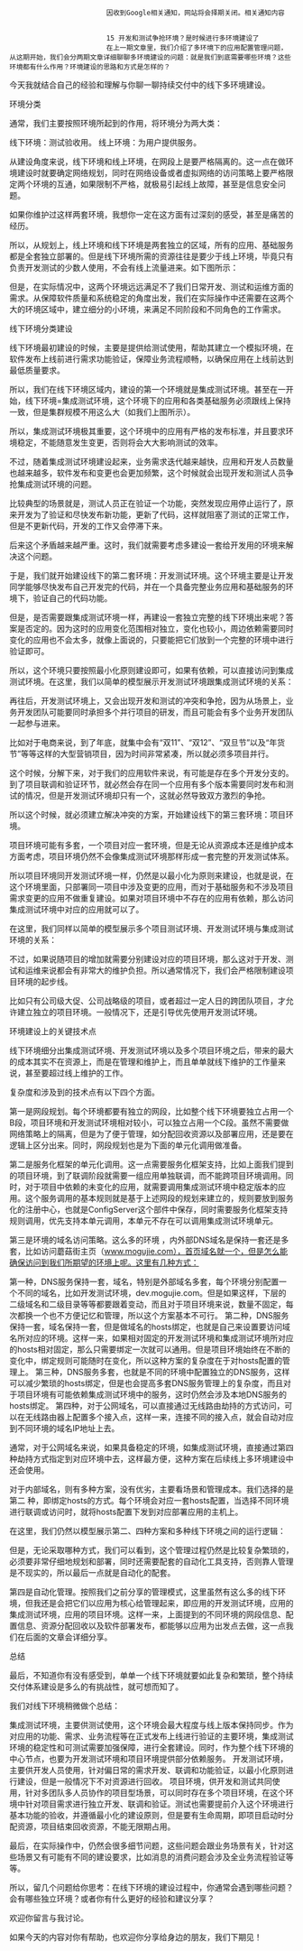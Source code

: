 
                            
                            因收到Google相关通知，网站将会择期关闭。相关通知内容
                            
                            
                            15 开发和测试争抢环境？是时候进行多环境建设了
                            在上一期文章里，我们介绍了多环境下的应用配置管理问题，从这期开始，我们会分两期文章详细聊聊多环境建设的问题：就是我们到底需要哪些环境？这些环境都有什么作用？环境建设的思路和方式是怎样的？

今天我就结合自己的经验和理解与你聊一聊持续交付中的线下多环境建设。

环境分类

通常，我们主要按照环境所起到的作用，将环境分为两大类：


线下环境：测试验收用。
线上环境：为用户提供服务。


从建设角度来说，线下环境和线上环境，在网段上是要严格隔离的。这一点在做环境建设时就要确定网络规划，同时在网络设备或者虚拟网络的访问策略上要严格限定两个环境的互通，如果限制不严格，就极易引起线上故障，甚至是信息安全问题。

如果你维护过这样两套环境，我想你一定在这方面有过深刻的感受，甚至是痛苦的经历。

所以，从规划上，线上环境和线下环境是两套独立的区域，所有的应用、基础服务都是全套独立部署的。但是线下环境所需的资源往往是要少于线上环境，毕竟只有负责开发测试的少数人使用，不会有线上流量进来。如下图所示：



但是，在实际情况中，这两个环境远远满足不了我们日常开发、测试和运维方面的需求。从保障软件质量和系统稳定的角度出发，我们在实际操作中还需要在这两个大的环境区域中，建立细分的小环境，来满足不同阶段和不同角色的工作需求。

线下环境分类建设

线下环境最初建设的时候，主要是提供给测试使用，帮助其建立一个模拟环境，在软件发布上线前进行需求功能验证，保障业务流程顺畅，以确保应用在上线前达到最低质量要求。

所以，我们在线下环境区域内，建设的第一个环境就是集成测试环境。甚至在一开始，线下环境=集成测试环境，这个环境下的应用和各类基础服务必须跟线上保持一致，但是集群规模不用这么大（如我们上图所示）。

所以，集成测试环境极其重要，这个环境中的应用有严格的发布标准，并且要求环境稳定，不能随意发生变更，否则将会大大影响测试的效率。

不过，随着集成测试环境建设起来，业务需求迭代越来越快，应用和开发人员数量也越来越多，软件发布和变更也会更加频繁，这个时候就会出现开发和测试人员争抢集成测试环境的问题。

比较典型的场景就是，测试人员正在验证一个功能，突然发现应用停止运行了，原来开发为了验证和尽快发布新功能，更新了代码，这样就阻塞了测试的正常工作，但是不更新代码，开发的工作又会停滞下来。

后来这个矛盾越来越严重。这时，我们就需要考虑多建设一套给开发用的环境来解决这个问题。

于是，我们就开始建设线下的第二套环境：开发测试环境。这个环境主要是让开发同学能够尽快发布自己开发完的代码，并在一个具备完整业务应用和基础服务的环境下，验证自己的代码功能。

但是，是否需要跟集成测试环境一样，再建设一套独立完整的线下环境出来呢？答案是否定的。因为这时的应用变化范围相对独立，变化也较小，周边依赖需要同时变化的应用也不会太多，就像上面说的，只要能把它们放到一个完整的环境中进行验证即可。

所以，这个环境只要按照最小化原则建设即可，如果有依赖，可以直接访问到集成测试环境。在这里，我们以简单的模型展示开发测试环境跟集成测试环境的关系：



再往后，开发测试环境上，又会出现开发和测试的冲突和争抢，因为从场景上，业务开发团队可能要同时承担多个并行项目的研发，而且可能会有多个业务开发团队一起参与进来。

比如对于电商来说，到了年底，就集中会有“双11”、“双12”、“双旦节”以及“年货节”等等这样的大型营销项目，因为时间非常紧凑，所以就必须多项目并行。

这个时候，分解下来，对于我们的应用软件来说，有可能是存在多个开发分支的。到了项目联调和验证环节，就必然会存在同一个应用有多个版本需要同时发布和测试的情况，但是开发测试环境却只有一个，这就必然导致双方激烈的争抢。

所以这个时候，就必须建立解决冲突的方案，开始建设线下的第三套环境：项目环境。

项目环境可能有多套，一个项目对应一套环境，但是无论从资源成本还是维护成本方面考虑，项目环境仍然不会像集成测试环境那样形成一套完整的开发测试体系。

所以项目环境同开发测试环境一样，仍然是以最小化为原则来建设，也就是说，在这个环境里面，只部署同一项目中涉及变更的应用，而对于基础服务和不涉及项目需求变更的应用不做重复建设。如果对项目环境中不存在的应用有依赖，那么访问集成测试环境中对应的应用就可以了。

在这里，我们同样以简单的模型展示多个项目测试环境、开发测试环境与集成测试环境的关系：



不过，如果说随项目的增加就需要分别建设对应的项目环境，那么这对于开发、测试和运维来说都会有非常大的维护负担。所以通常情况下，我们会严格限制建设项目环境的起步线。

比如只有公司级大促、公司战略级的项目，或者超过一定人日的跨团队项目，才允许建立独立的项目环境。一般情况下，还是引导优先使用开发测试环境。

环境建设上的关键技术点

线下环境细分出集成测试环境、开发测试环境以及多个项目环境之后，带来的最大的成本其实不在资源上，而是在管理和维护上，而且单单就线下维护的工作量来说，甚至要超过线上维护的工作。

复杂度和涉及到的技术点有以下四个方面。

第一是网段规划。每个环境都要有独立的网段，比如整个线下环境要独立占用一个B段，项目环境和开发测试环境相对较小，可以独立占用一个C段。虽然不需要做网络策略上的隔离，但是为了便于管理，如分配回收资源以及部署应用，还是要在逻辑上区分出来。同时，网段规划也是为下面的单元化调用做准备。

第二是服务化框架的单元化调用。这一点需要服务化框架支持，比如上面我们提到的项目环境，到了联调阶段就需要一组应用单独联调，而不能跨项目环境调用。同时，对于项目中依赖的未变化的应用，就需要调用集成测试环境中稳定版本的应用。这个服务调用的基本规则就是基于上述网段的规划来建立的，规则要放到服务化的注册中心，也就是ConfigServer这个部件中保存，同时需要服务化框架支持规则调用，优先支持本单元调用，本单元不存在可以调用集成测试环境单元。

第三是环境的域名访问策略。这么多的环境 ，内外部DNS域名是保持一套还是多套，比如访问蘑菇街主页（www.mogujie.com），首页域名就一个，但是怎么能确保访问到我们所期望的环境上呢。这里有几种方式：


第一种，DNS服务保持一套，域名，特别是外部域名多套，每个环境分别配置一个不同的域名，比如开发测试环境，dev.mogujie.com。但是如果这样，下层的二级域名和二级目录等等都要跟着变动，而且对于项目环境来说，数量不固定，每次都换一个也不方便记忆和管理，所以这个方案基本不可行。
第二种，DNS服务保持一套，域名保持一套，但是做域名的hosts绑定，也就是自己来设置要访问域名所对应的环境。这样一来，如果相对固定的开发测试环境和集成测试环境所对应的hosts相对固定，那么只需要绑定一次就可以通用。但是项目环境始终在不断的变化中，绑定规则可能随时在变化，所以这种方案的复杂度在于对hosts配置的管理上。
第三种，DNS服务多套，也就是不同的环境中配置独立的DNS服务，这样可以减少繁琐的hosts绑定，但是也会提高多套DNS服务管理上的复杂度，而且对于项目环境有可能依赖集成测试环境中的服务，这时仍然会涉及本地DNS服务的hosts绑定。
第四种，对于公网域名，可以直接通过无线路由劫持的方式访问，可以在无线路由器上配置多个接入点，这样一来，连接不同的接入点，就会自动对应到不同环境的域名IP地址上去。


通常，对于公网域名来说，如果具备稳定的环境，如集成测试环境，直接通过第四种劫持方式指定到对应环境中去，这样最方便，这种方案在后续线上多环境建设中还会使用。

对于内部域名，则有多种方案，没有优劣，主要看场景和管理成本。我们选择的是第二 种，即绑定hosts的方式。每个环境会对应一套hosts配置，当选择不同环境进行联调或访问时，就将hosts配置下发到对应部署应用的主机上。

在这里，我们仍然以模型展示第二、四种方案和多种线下环境之间的运行逻辑：



但是，无论采取哪种方式，我们可以看到，这个管理过程仍然是比较复杂繁琐的，必须要非常仔细地规划和部署，同时还需要配套的自动化工具支持，否则靠人管理是不现实的，所以最后一点就是自动化的配套。

第四是自动化管理。按照我们之前分享的管理模式，这里虽然有这么多的线下环境，但我还是会把它们以应用为核心给管理起来，即应用的开发测试环境，应用的集成测试环境，应用的项目环境。这样一来，上面提到的不同环境的网段信息、配置信息、资源分配回收以及软件部署发布，都能够以应用为出发点去做，这一点我们在后面的文章会详细分享。

总结

最后，不知道你有没有感受到，单单一个线下环境就要如此复杂和繁琐，整个持续交付体系建设是多么的有挑战性，就可想而知了。

我们对线下环境稍微做个总结：


集成测试环境，主要供测试使用，这个环境会最大程度与线上版本保持同步。作为对应用的功能、需求、业务流程等在正式发布上线进行验证的主要环境，集成测试环境的稳定性和可测试需要加强保障，进行全套建设。同时，作为整个线下环境的中心节点，也要为开发测试环境和项目环境提供部分依赖服务。
开发测试环境，主要供开发人员使用，针对偏日常的需求开发、联调和功能验证，以最小化原则进行建设，但是一般情况下不对资源进行回收。
项目环境，供开发和测试共同使用，针对多团队多人员协作的项目型场景，可以同时存在多个项目环境，在这个环境中针对项目需求进行独立开发、联调和验证。测试也需要提前介入这个环境进行基本功能的验收，并遵循最小化的建设原则，但是要有生命周期，即项目启动时分配资源，项目结束回收资源，不能无限期占用。


最后，在实际操作中，仍然会很多细节问题，这些问题会跟业务场景有关，针对这些场景又有可能有不同的建设要求，比如消息的消费问题会涉及全业务流程验证等等。

所以，留几个问题给你思考：在线下环境的建设过程中，你通常会遇到哪些问题？会有哪些独立环境？或者你有什么更好的经验和建议分享？

欢迎你留言与我讨论。

如果今天的内容对你有帮助，也欢迎你分享给身边的朋友，我们下期见！

                        
                        
                            